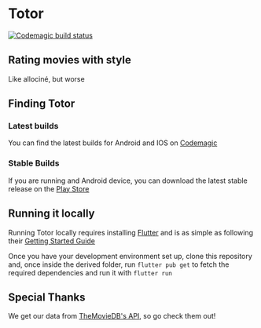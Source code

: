 # Totor

[![Codemagic build status](https://api.codemagic.io/apps/6139d341d1095ac78ec693c7/6139d341d1095ac78ec693c6/status_badge.svg)](https://codemagic.io/apps/6139d341d1095ac78ec693c7/6139d341d1095ac78ec693c6/latest_build)

## Rating movies with style

Like allociné, but worse

## Finding Totor

### Latest builds

You can find the latest builds for Android and IOS on [Codemagic](https://api.codemagic.io/apps/6139d341d1095ac78ec693c7/6139d341d1095ac78ec693c6)

### Stable Builds

If you are running and Android device, you can download the latest stable release on the [Play Store](https://play.google.com/store/apps/details?id=com.matteogassend.totor)

## Running it locally

Running Totor locally requires installing [Flutter](https://flutter.dev) and is as simple as following their [Getting Started Guide](https://flutter.dev/docs/get-started/install)

Once you have your development environment set up, clone this repository and, once inside the derived folder, run `flutter pub get` to fetch the required dependencies and run it with `flutter run`

## Special Thanks

We get our data from [TheMovieDB's API](https://developers.themoviedb.org/), so go check them out!

